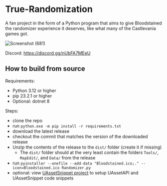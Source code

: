 # True-Randomization

A fan project in the form of a Python program that aims to give Bloodstained the randomizer experience it deserves, like what many of the Castlevania games got.

![Screenshot (681)](https://github.com/Lakifume/True-Randomization/assets/56451477/8b532e1b-fd58-4738-bf9f-d58a666eebf6)

Discord: https://discord.gg/nUbFA7MEeU

## How to build from source

Requirements:
* Python 3.12 or higher
* pip 23.2.1 or higher
* Optional: dotnet 8

Steps:
* clone the repo
* run `python.exe -m pip install -r requirements.txt`
* download the latest release
* checkout the commit that matches the version of the downloaded release
* Unzip the contents of the release to the `dist/` folder (create it if missing)
  * The `dist/` folder should at the very least contain the folders `Tools/`, `MapEdit/`, and `Data/` from the release
* run `pyinstaller --onefile --add-data "Bloodstained.ico;." --icon=Bloodstained.ico Randomizer.py`
* optional: view [UAssetSnippet project](SnippetSrc/README.md) to setup UAssetAPI and UAssetSnippet code snippets